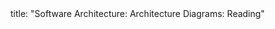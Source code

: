 <frontmatter>
title: "Software Architecture: Architecture Diagrams: Reading"
</frontmatter>

<include src="unit-inPage-asFlat.md" boilerplate />